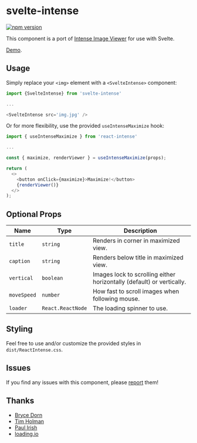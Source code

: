 # svelte-intense

[![npm version](https://badge.fury.io/js/svelte-intense.svg)](https://badge.fury.io/js/svelte-intense)

This component is a port of [Intense Image Viewer](http://tholman.com/intense-images/) for use with Svelte.

[Demo](https://svelte-intense.surge.sh/).

## Usage

Simply replace your `<img>` element with a `<SvelteIntense>` component:

```javascript
import {SvelteIntense} from 'svelte-intense'

...

<SvelteIntense src='img.jpg' />
```

Or for more flexibility, use the provided `useIntenseMaximize` hook:

```javascript
import { useIntenseMaximize } from 'react-intense'

...

const { maximize, renderViewer } = useIntenseMaximize(props);

return (
  <>
    <button onClick={maximize}>Maximize!</button>
    {renderViewer()}
  </>
);
```

## Optional Props

| Name        | Type              | Description                                                           |
| ----------- | ----------------- | --------------------------------------------------------------------- |
| `title`     | `string`          | Renders in corner in maximized view.                                  |
| `caption`   | `string`          | Renders below title in maximized view.                                |
| `vertical`  | `boolean`         | Images lock to scrolling either horizontally (default) or vertically. |
| `moveSpeed` | `number`          | How fast to scroll images when following mouse.                       |
| `loader`    | `React.ReactNode` | The loading spinner to use.                                           |

## Styling

Feel free to use and/or customize the provided styles in `dist/ReactIntense.css`.

## Issues

If you find any issues with this component, please [report](https://github.com/ankurrsinghal/svelte-intense/issues) them!

## Thanks

- [Bryce Dorn](https://github.com/brycedorn)
- [Tim Holman](https://github.com/tholman)
- [Paul Irish](https://gist.github.com/paulirish/1579671)
- [loading.io](http://loading.io)
